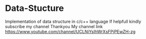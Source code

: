 # Data-Stucture
Implementation of data structure in c/c++ language
If helpfull kindly subscribe my channel 
Thankyou 
My channel link 
https://www.youtube.com/channel/UCLNiYsIhWrXsFPjPEwZH-zg

